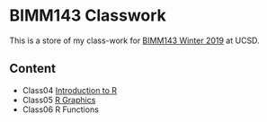 # BIMM143 Classwork
This is a store of my class-work for [BIMM143 Winter 2019](https://bioboot.github.io/bimm143_W19/) at UCSD.

## Content
- Class04 [Introduction to R]()
- Class05 [R Graphics](https://github.com/xut006/bimm143/blob/master/BIMM143_Lecture05/class05.md)
- Class06 R Functions
